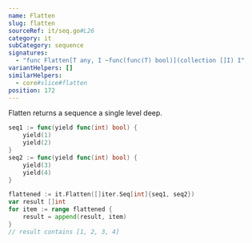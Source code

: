 ```yaml
---
name: Flatten
slug: flatten
sourceRef: it/seq.go#L26
category: it
subCategory: sequence
signatures:
  - "func Flatten[T any, I ~func(func(T) bool)](collection []I) I"
variantHelpers: []
similarHelpers:
  - core#slice#flatten
position: 172
---
```


Flatten returns a sequence a single level deep.

```go
seq1 := func(yield func(int) bool) {
    yield(1)
    yield(2)
}
seq2 := func(yield func(int) bool) {
    yield(3)
    yield(4)
}

flattened := it.Flatten([]iter.Seq[int]{seq1, seq2})
var result []int
for item := range flattened {
    result = append(result, item)
}
// result contains [1, 2, 3, 4]
```